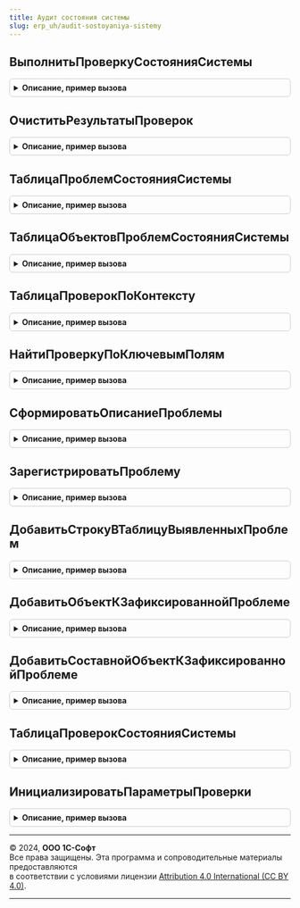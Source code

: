```yaml
---
title: Аудит состояния системы
slug: erp_uh/audit-sostoyaniya-sistemy
---
```



## ВыполнитьПроверкуСостоянияСистемы
<details style="margin: 1em 0; padding: 0.5em; border: 1px solid #ccc; border-radius: 6px;">

<summary style="font-weight: bold; cursor: pointer;">Описание, пример вызова</summary>

```bsl

// Выполнение указанной проверки состояния системы.
//
// Параметры:
// 	Проверка - СправочникСсылка.ПравилаПроверкиУчета - проверка
// 	ЗначенияДопПараметров - Произвольный - дополнительные параметры проверки
//
// Возвращаемое значение:
// 	Структура - см. ИнициализироватьПараметрыПроверки
//
Функция ВыполнитьПроверкуСостоянияСистемы(Проверка, ЗначенияДопПараметров = Неопределено) Экспорт
```

Пример вызова
```bsl
Результат = АудитСостоянияСистемы.ВыполнитьПроверкуСостоянияСистемы(Проверка, ЗначенияДопПараметров);
```
</details>

## ОчиститьРезультатыПроверок
<details style="margin: 1em 0; padding: 0.5em; border: 1px solid #ccc; border-radius: 6px;">

<summary style="font-weight: bold; cursor: pointer;">Описание, пример вызова</summary>

```bsl

// Очистка предыдущих результатов указанных проверок.
//
Процедура ОчиститьРезультатыПроверок(МассивПроверок, МассивОрганизаций, НачалоПериода, КонецПериода = Неопределено) Экспорт
```

Пример вызова
```bsl
АудитСостоянияСистемы.ОчиститьРезультатыПроверок(МассивПроверок, МассивОрганизаций, НачалоПериода, КонецПериода);
```
</details>

## ТаблицаПроблемСостоянияСистемы
<details style="margin: 1em 0; padding: 0.5em; border: 1px solid #ccc; border-radius: 6px;">

<summary style="font-weight: bold; cursor: pointer;">Описание, пример вызова</summary>

```bsl

// Возвращает таблицу результатов выполнения указанных проверок.
//
// Параметры:
// 	МассивПроверок - Массив -
// 	МассивОрганизаций - Массив -
// 	НачалоПериода - Дата -
// 	КонецПериода - Дата -
//
// Возвращаемое значение:
// 	ТаблицаЗначений -
//
Функция ТаблицаПроблемСостоянияСистемы(МассивПроверок, МассивОрганизаций, НачалоПериода, КонецПериода = Неопределено) Экспорт
```

Пример вызова
```bsl
Результат = АудитСостоянияСистемы.ТаблицаПроблемСостоянияСистемы(МассивПроверок, МассивОрганизаций, НачалоПериода, КонецПериода);
```
</details>

## ТаблицаОбъектовПроблемСостоянияСистемы
<details style="margin: 1em 0; padding: 0.5em; border: 1px solid #ccc; border-radius: 6px;">

<summary style="font-weight: bold; cursor: pointer;">Описание, пример вызова</summary>

```bsl

// Возвращает таблицу уточненных результатов выполнения указанных проверок.
//
// Параметры:
// 	МассивПроверок - Массив -
// 	МассивОрганизаций - Массив -
// 	НачалоПериода - Дата -
// 	КонецПериода - Дата -
//
// Возвращаемое значение:
// 	ТаблицаЗначений -
//
Функция ТаблицаОбъектовПроблемСостоянияСистемы(МассивПроверок, МассивОрганизаций, НачалоПериода, КонецПериода = Неопределено) Экспорт
```

Пример вызова
```bsl
Результат = АудитСостоянияСистемы.ТаблицаОбъектовПроблемСостоянияСистемы(МассивПроверок, МассивОрганизаций, НачалоПериода, КонецПериода);
```
</details>

## ТаблицаПроверокПоКонтексту
<details style="margin: 1em 0; padding: 0.5em; border: 1px solid #ccc; border-radius: 6px;">

<summary style="font-weight: bold; cursor: pointer;">Описание, пример вызова</summary>

```bsl

// Возвращает таблицу проверок по указанным отборам.
//
// Параметры:
// 	КонтекстПроверокВеденияУчета - Произвольный -
// 	УточнениеКонтекстаПроверокВеденияУчета - Произвольный -
// 	ВыполняетсяТолькоВКонтексте - Булево -
//
// Возвращаемое значение:
// 	ТаблицаЗначений -
//
Функция ТаблицаПроверокПоКонтексту(КонтекстПроверокВеденияУчета, УточнениеКонтекстаПроверокВеденияУчета = Неопределено, ВыполняетсяТолькоВКонтексте = Неопределено) Экспорт
```

Пример вызова
```bsl
Результат = АудитСостоянияСистемы.ТаблицаПроверокПоКонтексту(КонтекстПроверокВеденияУчета, УточнениеКонтекстаПроверокВеденияУчета, ВыполняетсяТолькоВКонтексте);
```
</details>

## НайтиПроверкуПоКлючевымПолям
<details style="margin: 1em 0; padding: 0.5em; border: 1px solid #ccc; border-radius: 6px;">

<summary style="font-weight: bold; cursor: pointer;">Описание, пример вызова</summary>

```bsl

// Возвращает проверку по указанным отборам.
//
// Параметры:
//  КонтекстПроверокВеденияУчета - Произвольный - Контекст проверок ведения учета
//  Идентификатор - Строка - Идентификатор
//  ВозвращатьТолькоСсылку - Булево - Возвращать только ссылку
//  ЗаполнятьПроверкиЕслиНеНайдена - Булево - Заполнять проверки если не найдена
//
// Возвращаемое значение:
//  Неопределено, Структура - параметры проверки
Функция НайтиПроверкуПоКлючевымПолям(КонтекстПроверокВеденияУчета, Идентификатор, ВозвращатьТолькоСсылку = Истина, ЗаполнятьПроверкиЕслиНеНайдена = Истина) Экспорт
```

Пример вызова
```bsl
Результат = АудитСостоянияСистемы.НайтиПроверкуПоКлючевымПолям(КонтекстПроверокВеденияУчета, Идентификатор, ВозвращатьТолькоСсылку, ЗаполнятьПроверкиЕслиНеНайдена);
```
</details>

## СформироватьОписаниеПроблемы
<details style="margin: 1em 0; padding: 0.5em; border: 1px solid #ccc; border-radius: 6px;">

<summary style="font-weight: bold; cursor: pointer;">Описание, пример вызова</summary>

```bsl

// Формирует описание проблемы, выявленной при проверке.
//
// Параметры:
// 	ТекстПроблемы - Строка -
// 	Важность - ПеречислениеСсылка.ВажностьПроблемыУчета -
// 	ТекстУточнения - Строка -
// 	Объект - Произвольный -
// 	ДополнительнаяИнформация - Произвольный -
//
// Возвращаемое значение:
// 	Структура - Описание:
// * Объект - Структура - Описание:
//  ** Представление - Строка -
//  ** ЭтоСоставнойОбъект - Булево -
//  ** СоставнойОбъект - УникальныйИдентификатор -
//  ** РасшифровкаСоставногоОбъекта - ХранилищеЗначения -
//  ** Объект - Произвольный -
// * Проблема - Структура - Описание:
//  ** Представление - Строка -
//  ** Важность - ПеречислениеСсылка.ВажностьПроблемыУчета -
//  ** ДополнительнаяИнформация - ХранилищеЗначения -
//
Функция СформироватьОписаниеПроблемы(ТекстПроблемы, Важность = Неопределено, ТекстУточнения = "", Экспорт
```

Пример вызова
```bsl
Результат = АудитСостоянияСистемы.СформироватьОписаниеПроблемы(ТекстПроблемы, Важность, ТекстУточнения, );
```
</details>

## ЗарегистрироватьПроблему
<details style="margin: 1em 0; padding: 0.5em; border: 1px solid #ccc; border-radius: 6px;">

<summary style="font-weight: bold; cursor: pointer;">Описание, пример вызова</summary>

```bsl

// Регистрирует в ИБ информацию о выявленной проблеме по любой указанной проверке.
//
// Параметры:
// 	Проверка - СправочникСсылка.ПравилаПроверкиУчета -
// 	Организация - СправочникСсылка.Организации -
// 	ПроверяемыйПериод - Дата -
// 	ОписаниеПроблемы - см. АудитСостоянияСистемы.СформироватьОписаниеПроблемы
//
Процедура ЗарегистрироватьПроблему(Проверка, Организация, ПроверяемыйПериод, ОписаниеПроблемы) Экспорт
```

Пример вызова
```bsl
АудитСостоянияСистемы.ЗарегистрироватьПроблему(Проверка, Организация, ПроверяемыйПериод, ОписаниеПроблемы) 
```
</details>

## ДобавитьСтрокуВТаблицуВыявленныхПроблем
<details style="margin: 1em 0; padding: 0.5em; border: 1px solid #ccc; border-radius: 6px;">

<summary style="font-weight: bold; cursor: pointer;">Описание, пример вызова</summary>

```bsl

// Добавляет строку в таблицу выявленных проблем. Вызывается при выполнении проверки.
//
// Параметры:
// 	ПараметрыПроверки - см. АудитСостоянияСистемы.ИнициализироватьПараметрыПроверки
// 	Организация - СправочникСсылка.Организации -
// 	ПроверяемыйПериод - Дата -
// 	Представление - Строка -
// 	Важность - ПеречислениеСсылка.ВажностьПроблемыУчета -
// 	ДополнительнаяИнформация - Произвольный -
//
Процедура ДобавитьСтрокуВТаблицуВыявленныхПроблем(ПараметрыПроверки, Организация, ПроверяемыйПериод, Представление, Экспорт
```

Пример вызова
```bsl
АудитСостоянияСистемы.ДобавитьСтрокуВТаблицуВыявленныхПроблем(ПараметрыПроверки, Организация, ПроверяемыйПериод, Представление, );
```
</details>

## ДобавитьОбъектКЗафиксированнойПроблеме
<details style="margin: 1em 0; padding: 0.5em; border: 1px solid #ccc; border-radius: 6px;">

<summary style="font-weight: bold; cursor: pointer;">Описание, пример вызова</summary>

```bsl

// Добавляет ссылочный объект к последней строке таблицы выявленных проблем. Вызывается при выполнении проверки.
//
// Параметры:
// 	ПараметрыПроверки - см. АудитСостоянияСистемы.ИнициализироватьПараметрыПроверки
// 	Объект - Произвольный -
// 	Представление - Строка -
//
Процедура ДобавитьОбъектКЗафиксированнойПроблеме(ПараметрыПроверки, Объект, Представление = "") Экспорт
```

Пример вызова
```bsl
АудитСостоянияСистемы.ДобавитьОбъектКЗафиксированнойПроблеме(ПараметрыПроверки, Объект, Представление);
```
</details>

## ДобавитьСоставнойОбъектКЗафиксированнойПроблеме
<details style="margin: 1em 0; padding: 0.5em; border: 1px solid #ccc; border-radius: 6px;">

<summary style="font-weight: bold; cursor: pointer;">Описание, пример вызова</summary>

```bsl

// Добавляет не ссылочный объект к последней строке таблицы выявленных проблем. Вызывается при выполнении проверки.
//
// Параметры:
// 	ПараметрыПроверки - см. АудитСостоянияСистемы.ИнициализироватьПараметрыПроверки
// 	Расшифровка - Произвольный -
// 	Представление - Строка -
//
Процедура ДобавитьСоставнойОбъектКЗафиксированнойПроблеме(ПараметрыПроверки, Расшифровка, Представление = "") Экспорт
```

Пример вызова
```bsl
АудитСостоянияСистемы.ДобавитьСоставнойОбъектКЗафиксированнойПроблеме(ПараметрыПроверки, Расшифровка, Представление);
```
</details>

## ТаблицаПроверокСостоянияСистемы
<details style="margin: 1em 0; padding: 0.5em; border: 1px solid #ccc; border-radius: 6px;">

<summary style="font-weight: bold; cursor: pointer;">Описание, пример вызова</summary>

```bsl

// Возвращает таблицу проверок.
//
// Возвращаемое значение:
// 	ТаблицаЗначений - Описание:
// * ИдентификаторРодителя - Строка -
// * Наименование - Строка -
// * РасписаниеВыполнения - РасписаниеРегламентногоЗадания -
// * ОписаниеДополнительныхПараметров - Произвольный -
//
Функция ТаблицаПроверокСостоянияСистемы() Экспорт
```

Пример вызова
```bsl
Результат = АудитСостоянияСистемы.ТаблицаПроверокСостоянияСистемы() 
```
</details>

## ИнициализироватьПараметрыПроверки
<details style="margin: 1em 0; padding: 0.5em; border: 1px solid #ccc; border-radius: 6px;">

<summary style="font-weight: bold; cursor: pointer;">Описание, пример вызова</summary>

```bsl

// Формирует описание проверки состояния системы.
//
// Параметры:
// 	Проверка - СправочникСсылка.ПравилаПроверкиУчета -
// 	КонтекстПроверокВеденияУчета - ОпределяемыйТип.КонтекстПроверокВеденияУчета, Null -
// 	ЗначенияДопПараметров - Неопределено, Структура - Описание
// Возвращаемое значение:
// 	Структура - Описание:
// * ВыявленныеПроблемы - см. АудитСостоянияСистемы.ТаблицаВыявленныхПроблемПриПроверке
// * Отборы - см. АудитСостоянияСистемы.ТаблицаОтборовДляПроверки
// * ПричинаОтказаОтПроверки - Строка -
// * ПроверкаНеВыполнена - Булево -
// * КонтекстПроверокВеденияУчета - ОпределяемыйТип.КонтекстПроверокВеденияУчета, Null -
// * ДополнительныеПараметры - Неопределено -
//
Функция ИнициализироватьПараметрыПроверки(Проверка, КонтекстПроверокВеденияУчета = NULL, ЗначенияДопПараметров = Неопределено) Экспорт
```

Пример вызова
```bsl
Результат = АудитСостоянияСистемы.ИнициализироватьПараметрыПроверки(Проверка, КонтекстПроверокВеденияУчета, ЗначенияДопПараметров);
```
</details>

---

© 2024, **ООО 1С-Софт**  
Все права защищены. Эта программа и сопроводительные материалы предоставляются  
в соответствии с условиями лицензии [Attribution 4.0 International (CC BY 4.0)](https://creativecommons.org/licenses/by/4.0/legalcode).

---
